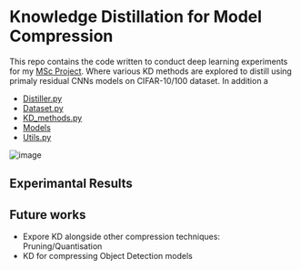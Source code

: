 # Knowledge Distillation for Model Compression

This repo contains the code written to conduct deep learning experiments for my [MSc Project](https://github.com/chitraz/KnowledgeDistillationForModelCompression/files/15062925/FinalReport_Chitra.pdf). Where various KD methods are explored to distill using primaly residual CNNs models on CIFAR-10/100 dataset. In addition a 




  - [Distiller.py](scripts/Distiller.py)
  - [Dataset.py](scripts/Dataset.py)
  - [KD_methods.py](scripts/KD_methods.py)
  - [Models](scripts/Models.py)
  - [Utils.py](scripts/Utils.py)





![image](https://github.com/chitraz/KnowledgeDistillationForModelCompression/assets/40371968/61d02532-9403-4e64-bdd8-ac4555614c64)



## Experimantal Results 




## Future works  

  - Expore KD alongside other compression techniques: Pruning/Quantisation 
  - KD for compressing Object Detection models
